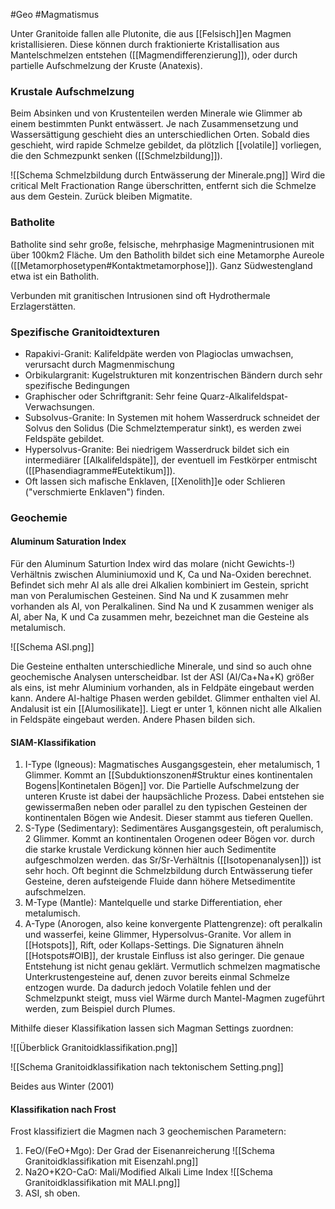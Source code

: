 #Geo #Magmatismus 

Unter Granitoide fallen alle Plutonite, die aus [[Felsisch]]en Magmen kristallisieren. Diese können durch fraktionierte Kristallisation aus Mantelschmelzen entstehen ([[Magmendifferenzierung]]), oder durch partielle Aufschmelzung der Kruste (Anatexis). 

### Krustale Aufschmelzung

Beim Absinken und von Krustenteilen werden Minerale wie Glimmer ab einem bestimmten Punkt entwässert. Je nach Zusammensetzung und Wassersättigung geschieht dies an unterschiedlichen Orten. Sobald dies geschieht, wird rapide Schmelze gebildet, da plötzlich [[volatile]] vorliegen, die den Schmezpunkt senken ([[Schmelzbildung]]).

![[Schema Schmelzbildung durch Entwässerung der Minerale.png]]
Wird die critical Melt Fractionation Range überschritten, entfernt sich die Schmelze aus dem Gestein. Zurück bleiben Migmatite. 

### Batholite

Batholite sind sehr große, felsische, mehrphasige Magmenintrusionen mit über 100km2 Fläche. Um den Batholith bildet sich eine Metamorphe Aureole ([[Metamorphosetypen#Kontaktmetamorphose]]). Ganz Südwestengland etwa ist ein Batholith.

Verbunden mit granitischen Intrusionen sind oft Hydrothermale Erzlagerstätten.

### Spezifische Granitoidtexturen

- Rapakivi-Granit: Kalifeldpäte werden von Plagioclas umwachsen, verursacht durch Magmenmischung
- Orbikulargranit: Kugelstrukturen mit konzentrischen Bändern durch sehr spezifische Bedingungen
- Graphischer oder Schriftgranit: Sehr feine Quarz-Alkalifeldspat-Verwachsungen.
- Subsolvus-Granite: In Systemen mit hohem Wasserdruck schneidet der Solvus den Solidus (Die Schmelztemperatur sinkt), es werden zwei Feldspäte gebildet.
- Hypersolvus-Granite: Bei niedrigem Wasserdruck bildet sich ein intermediärer [[Alkalifeldspäte]], der eventuell im Festkörper entmischt ([[Phasendiagramme#Eutektikum]]).
- Oft lassen sich mafische Enklaven, [[Xenolith]]e oder Schlieren ("verschmierte Enklaven") finden.

### Geochemie

#### Aluminum Saturation Index

Für den Aluminum Saturtion Index wird das molare (nicht Gewichts-!) Verhältnis zwischen Aluminiumoxid und K, Ca und Na-Oxiden berechnet. Befindet sich mehr Al als alle drei Alkalien kombiniert im Gestein, spricht man von Peralumischen Gesteinen. Sind Na und K zusammen mehr vorhanden als Al, von Peralkalinen. Sind Na und K zusammen weniger als Al, aber Na, K und Ca zusammen mehr, bezeichnet man die Gesteine als metalumisch.

![[Schema ASI.png]]

Die Gesteine enthalten unterschiedliche Minerale, und sind so auch ohne geochemische Analysen unterscheidbar. Ist der ASI (Al/Ca+Na+K) größer als eins, ist mehr Aluminium vorhanden, als in Feldpäte eingebaut werden kann. Andere Al-haltige Phasen werden gebildet. Glimmer enthalten viel Al. Andalusit ist ein [[Alumosilikate]]. Liegt er unter 1, können nicht alle Alkalien in Feldspäte eingebaut werden. Andere Phasen bilden sich.

#### SIAM-Klassifikation

1. I-Type (Igneous): Magmatisches Ausgangsgestein, eher metalumisch, 1 Glimmer. Kommt an [[Subduktionszonen#Struktur eines kontinentalen Bogens|Kontinetalen Bögen]] vor. Die Partielle Aufschmelzung der unteren Kruste ist dabei der haupsächliche Prozess. Dabei entstehen sie gewissermaßen neben oder parallel zu den typischen Gesteinen der kontinentalen Bögen wie Andesit. Dieser stammt aus tieferen Quellen.
2. S-Type (Sedimentary): Sedimentäres Ausgangsgestein, oft peralumisch, 2 Glimmer. Kommt an kontinentalen Orogenen odeer Bögen vor. durch die starke krustale Verdickung können hier auch Sedimentite aufgeschmolzen werden. das Sr/Sr-Verhältnis ([[Isotopenanalysen]]) ist sehr hoch. Oft beginnt die Schmelzbildung durch Entwässerung tiefer Gesteine, deren aufsteigende Fluide dann höhere Metsedimentite aufschmelzen.
3. M-Type (Mantle): Mantelquelle und starke Differentiation, eher metalumisch.
4. A-Type (Anorogen, also keine konvergente Plattengrenze): oft peralkalin und wasserfei, keine Glimmer, Hypersolvus-Granite. Vor allem in [[Hotspots]], Rift, oder Kollaps-Settings. Die Signaturen ähneln [[Hotspots#OIB]], der krustale Einfluss ist also geringer. Die genaue Entstehung ist nicht genau geklärt. Vermutlich schmelzen magmatische Unterkrustengesteine auf, denen zuvor bereits einmal Schmelze entzogen wurde. Da dadurch jedoch Volatile fehlen und der Schmelzpunkt steigt, muss viel Wärme durch Mantel-Magmen zugeführt werden, zum Beispiel durch Plumes.

Mithilfe dieser Klassifikation lassen sich Magman Settings zuordnen:

![[Überblick Granitoidklassifikation.png]]

![[Schema Granitoidklassifikation nach tektonischem Setting.png]]

Beides aus Winter (2001)

#### Klassifikation nach Frost

Frost klassifiziert die Magmen nach 3 geochemischen Parametern:

1. FeO/(FeO+Mgo): Der Grad der Eisenanreicherung
![[Schema Granitoidklassifikation mit Eisenzahl.png]]
2. Na2O+K2O-CaO: Mali/Modified Alkali Lime Index
![[Schema Granitoidklassifikation mit MALI.png]]
3. ASI, sh oben. 

